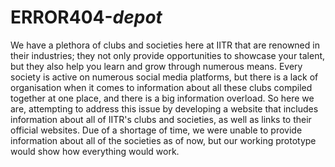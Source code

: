 # ERROR404-_depot_

 We have a plethora of clubs and societies here at IITR that are renowned in their industries; they not only provide opportunities to showcase your talent, but they also help you learn and grow through numerous means. Every society is active on numerous social media platforms, but there is a lack of organisation when it comes to information about all these clubs compiled together at one place, and there is a big information overload. So here we are, attempting to address this issue by developing a website that includes information about all of IITR's clubs and societies, as well as links to their official websites. 
Due of a shortage of time, we were unable to provide information about all of the societies as of now, but our working prototype would show how everything would work.
